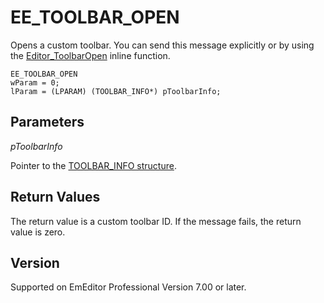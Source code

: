 # EE\_TOOLBAR\_OPEN

Opens a custom toolbar. You can send this message explicitly or
by using the [Editor\_ToolbarOpen](../macro/editor_toolbaropen) inline function.

```
EE_TOOLBAR_OPEN
wParam = 0;
lParam = (LPARAM) (TOOLBAR_INFO*) pToolbarInfo;
```

## Parameters

_pToolbarInfo_

Pointer to the [TOOLBAR\_INFO structure](../structure/toolbar_info).

## Return Values

The return value is a custom toolbar ID. If the message fails, the return value is zero.

## Version

Supported on EmEditor Professional Version 7.00 or later.
